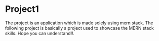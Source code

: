 # Project1
The project is an application which is made solely using mern stack. The following project is basically a project used to showcase the MERN stack skills. Hope you can understand!!.
